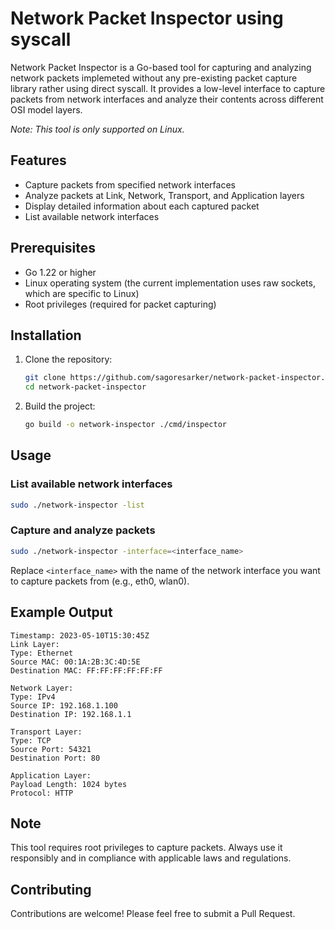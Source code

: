 # Network Packet Inspector using syscall

Network Packet Inspector is a Go-based tool for capturing and analyzing network packets implemeted without any pre-existing packet capture library rather using direct syscall. It provides a low-level interface to capture packets from network interfaces and analyze their contents across different OSI model layers.

*Note: This tool is only supported on Linux.*

## Features

- Capture packets from specified network interfaces
- Analyze packets at Link, Network, Transport, and Application layers
- Display detailed information about each captured packet
- List available network interfaces

## Prerequisites

- Go 1.22 or higher
- Linux operating system (the current implementation uses raw sockets, which are specific to Linux)
- Root privileges (required for packet capturing)

## Installation

1. Clone the repository:

   ```bash
   git clone https://github.com/sagoresarker/network-packet-inspector.git
   cd network-packet-inspector
   ```

2. Build the project:

   ```bash
   go build -o network-inspector ./cmd/inspector
   ```

## Usage

### List available network interfaces

```bash
sudo ./network-inspector -list
```

### Capture and analyze packets

```bash
sudo ./network-inspector -interface=<interface_name>
```

Replace `<interface_name>` with the name of the network interface you want to capture packets from (e.g., eth0, wlan0).

## Example Output

```
Timestamp: 2023-05-10T15:30:45Z
Link Layer:
Type: Ethernet
Source MAC: 00:1A:2B:3C:4D:5E
Destination MAC: FF:FF:FF:FF:FF:FF

Network Layer:
Type: IPv4
Source IP: 192.168.1.100
Destination IP: 192.168.1.1

Transport Layer:
Type: TCP
Source Port: 54321
Destination Port: 80

Application Layer:
Payload Length: 1024 bytes
Protocol: HTTP
```

## Note

This tool requires root privileges to capture packets. Always use it responsibly and in compliance with applicable laws and regulations.

## Contributing

Contributions are welcome! Please feel free to submit a Pull Request.